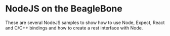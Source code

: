# NodeJS on the BeagleBone
These are several NodeJS samples to show how to use Node, Expect, React and C/C++ bindings and how to create a rest interface with Node.
